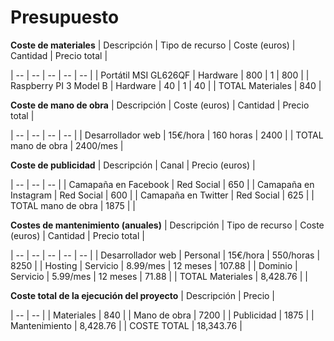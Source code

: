 # Presupuesto

**Coste de materiales**
| Descripción | Tipo de recurso | Coste (euros) | Cantidad | Precio total |

| -- | -- | -- | -- | -- |
| Portátil MSI GL626QF | Hardware | 800 | 1 | 800 |
| Raspberry PI 3 Model B | Hardware | 40 | 1 | 40 |
| TOTAL Materiales | 840 | 

**Coste de mano de obra**
| Descripción | Coste (euros) | Cantidad | Precio total |

| -- | -- | -- | -- |
| Desarrollador web | 15€/hora | 160 horas | 2400 |
| TOTAL mano de obra | 2400/mes | 

**Coste de publicidad**
| Descripción | Canal | Precio (euros) |

| -- | -- | -- |
| Camapaña en Facebook | Red Social | 650 |
| Camapaña en Instagram | Red Social | 600 |
| Camapaña en Twitter | Red Social | 625 |
| TOTAL mano de obra | 1875 | |

**Costes de mantenimiento (anuales)**
| Descripción | Tipo de recurso | Coste (euros) | Cantidad | Precio total |

| -- | -- | -- | -- | -- |
| Desarrollador web | Personal | 15€/hora | 550/horas | 8250 |
| Hosting | Servicio | 8.99/mes | 12 meses | 107.88 |
| Dominio | Servicio | 5.99/mes | 12 meses | 71.88 |
| TOTAL Materiales | 8,428.76‬ | |

**Coste total de la ejecución del proyecto**
| Descripción | Precio |

| -- | -- |
| Materiales | 840 |
| Mano de obra | 7200 |
| Publicidad | 1875 |
| Mantenimiento | 8,428.76 |
| COSTE TOTAL | 18,343.76 |